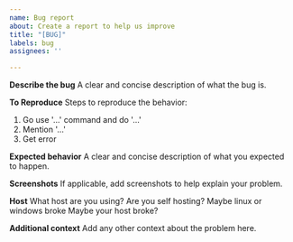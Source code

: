 ```yaml
---
name: Bug report
about: Create a report to help us improve
title: "[BUG]"
labels: bug
assignees: ''

---
```


**Describe the bug**
A clear and concise description of what the bug is.

**To Reproduce**
Steps to reproduce the behavior:
1. Go use '...' command and do '...'
2. Mention '...' 
3. Get error

**Expected behavior**
A clear and concise description of what you expected to happen.

**Screenshots**
If applicable, add screenshots to help explain your problem.

**Host**
What host are you using? 
Are you self hosting? Maybe linux or windows broke
Maybe your host broke?

**Additional context**
Add any other context about the problem here.
